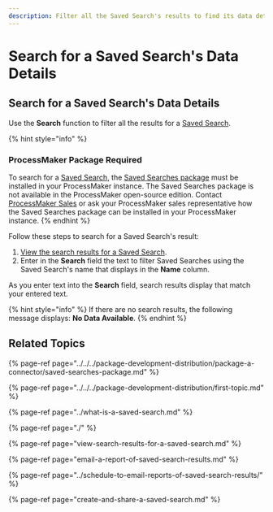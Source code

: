 ```yaml
---
description: Filter all the Saved Search's results to find its data details.
---
```


# Search for a Saved Search's Data Details

## Search for a Saved Search's Data Details

Use the **Search** function to filter all the results for a [Saved Search](../what-is-a-saved-search.md).

{% hint style="info" %}
### ProcessMaker Package Required

To search for a [Saved Search](../what-is-a-saved-search.md), the [Saved Searches package](../../../package-development-distribution/package-a-connector/saved-searches-package.md) must be installed in your ProcessMaker instance. The Saved Searches package is not available in the ProcessMaker open-source edition. Contact [ProcessMaker Sales](mailto:sales@processmaker.com) or ask your ProcessMaker sales representative how the Saved Searches package can be installed in your ProcessMaker instance.
{% endhint %}

Follow these steps to search for a Saved Search's result:

1. [View the search results for a Saved Search](view-search-results-for-a-saved-search.md).
2. Enter in the **Search** field the text to filter Saved Searches using the Saved Search's name that displays in the **Name** column.

As you enter text into the **Search** field, search results display that match your entered text.

{% hint style="info" %}
If there are no search results, the following message displays: **No Data Available**.
{% endhint %}

## Related Topics

{% page-ref page="../../../package-development-distribution/package-a-connector/saved-searches-package.md" %}

{% page-ref page="../../../package-development-distribution/first-topic.md" %}

{% page-ref page="../what-is-a-saved-search.md" %}

{% page-ref page="./" %}

{% page-ref page="view-search-results-for-a-saved-search.md" %}

{% page-ref page="email-a-report-of-saved-search-results.md" %}

{% page-ref page="../schedule-to-email-reports-of-saved-search-results/" %}

{% page-ref page="create-and-share-a-saved-search.md" %}

